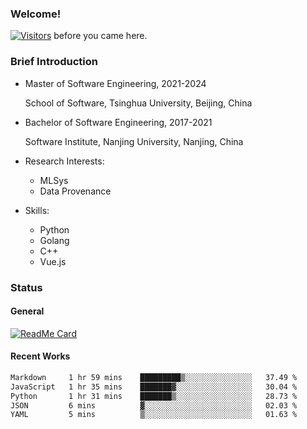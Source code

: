 ### Welcome!

[![Visitors](https://visitor-badge.laobi.icu/badge?page_id=HermitSun.HermitSun)]() before you came here.

### Brief Introduction

- Master of Software Engineering, 2021-2024
  
  School of Software, Tsinghua University, Beijing, China

- Bachelor of Software Engineering, 2017-2021
  
  Software Institute, Nanjing University, Nanjing, China

- Research Interests:
  - MLSys
  - Data Provenance

- Skills:
  - Python
  - Golang
  - C++
  - Vue.js

### Status

#### General

[![ReadMe Card](https://github-readme-stats.hermitsun.vercel.app/api?username=HermitSun&count_private=true&show_icons=true)]()

#### Recent Works

<!--START_SECTION:waka-->

```txt
Markdown     1 hr 59 mins    █████████▒░░░░░░░░░░░░░░░   37.49 %
JavaScript   1 hr 35 mins    ███████▓░░░░░░░░░░░░░░░░░   30.04 %
Python       1 hr 31 mins    ███████▒░░░░░░░░░░░░░░░░░   28.73 %
JSON         6 mins          ▓░░░░░░░░░░░░░░░░░░░░░░░░   02.03 %
YAML         5 mins          ▒░░░░░░░░░░░░░░░░░░░░░░░░   01.63 %
```

<!--END_SECTION:waka-->
